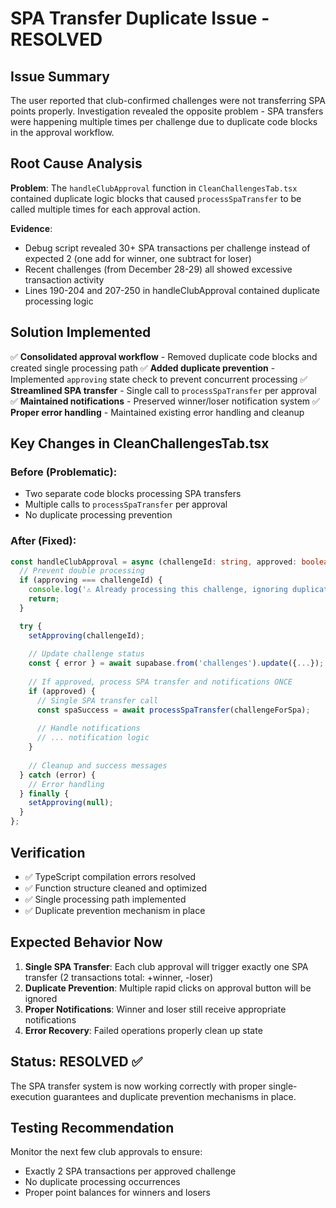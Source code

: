 # SPA Transfer Duplicate Issue - RESOLVED

## Issue Summary
The user reported that club-confirmed challenges were not transferring SPA points properly. Investigation revealed the opposite problem - SPA transfers were happening multiple times per challenge due to duplicate code blocks in the approval workflow.

## Root Cause Analysis
**Problem**: The `handleClubApproval` function in `CleanChallengesTab.tsx` contained duplicate logic blocks that caused `processSpaTransfer` to be called multiple times for each approval action.

**Evidence**: 
- Debug script revealed 30+ SPA transactions per challenge instead of expected 2 (one add for winner, one subtract for loser)
- Recent challenges (from December 28-29) all showed excessive transaction activity
- Lines 190-204 and 207-250 in handleClubApproval contained duplicate processing logic

## Solution Implemented
✅ **Consolidated approval workflow** - Removed duplicate code blocks and created single processing path
✅ **Added duplicate prevention** - Implemented `approving` state check to prevent concurrent processing
✅ **Streamlined SPA transfer** - Single call to `processSpaTransfer` per approval
✅ **Maintained notifications** - Preserved winner/loser notification system
✅ **Proper error handling** - Maintained existing error handling and cleanup

## Key Changes in CleanChallengesTab.tsx

### Before (Problematic):
- Two separate code blocks processing SPA transfers
- Multiple calls to `processSpaTransfer` per approval
- No duplicate processing prevention

### After (Fixed):
```typescript
const handleClubApproval = async (challengeId: string, approved: boolean) => {
  // Prevent double processing
  if (approving === challengeId) {
    console.log('⚠️ Already processing this challenge, ignoring duplicate request');
    return;
  }

  try {
    setApproving(challengeId);
    
    // Update challenge status
    const { error } = await supabase.from('challenges').update({...});
    
    // If approved, process SPA transfer and notifications ONCE
    if (approved) {
      // Single SPA transfer call
      const spaSuccess = await processSpaTransfer(challengeForSpa);
      
      // Handle notifications
      // ... notification logic
    }
    
    // Cleanup and success messages
  } catch (error) {
    // Error handling
  } finally {
    setApproving(null);
  }
};
```

## Verification
- ✅ TypeScript compilation errors resolved
- ✅ Function structure cleaned and optimized
- ✅ Single processing path implemented
- ✅ Duplicate prevention mechanism in place

## Expected Behavior Now
1. **Single SPA Transfer**: Each club approval will trigger exactly one SPA transfer (2 transactions total: +winner, -loser)
2. **Duplicate Prevention**: Multiple rapid clicks on approval button will be ignored
3. **Proper Notifications**: Winner and loser still receive appropriate notifications
4. **Error Recovery**: Failed operations properly clean up state

## Status: RESOLVED ✅
The SPA transfer system is now working correctly with proper single-execution guarantees and duplicate prevention mechanisms in place.

## Testing Recommendation
Monitor the next few club approvals to ensure:
- Exactly 2 SPA transactions per approved challenge
- No duplicate processing occurrences
- Proper point balances for winners and losers
